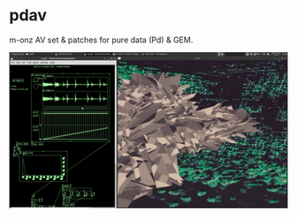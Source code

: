 # pdav

m-onz AV set & patches for pure data (Pd) & GEM.

<img src="screenshot.png" loading="lazy" />

